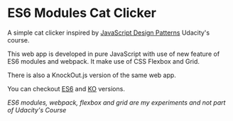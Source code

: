 # ES6 Modules Cat Clicker

A simple cat clicker inspired by [JavaScript Design Patterns](https://www.udacity.com/course/javascript-design-patterns--ud989) Udacity's course.

This web app is developed in pure JavaScript with use of new feature of ES6 modules and webpack. It make use of CSS Flexbox and Grid. 

There is also a KnockOut.js version of the same web app.

You can checkout [ES6](https://projects.kantas.net/catClicker/) and [KO](https://projects.kantas.net/catClicker/KO/) versions.

*ES6 modules, webpack, flexbox and grid are my experiments and not part of Udacity's Course*